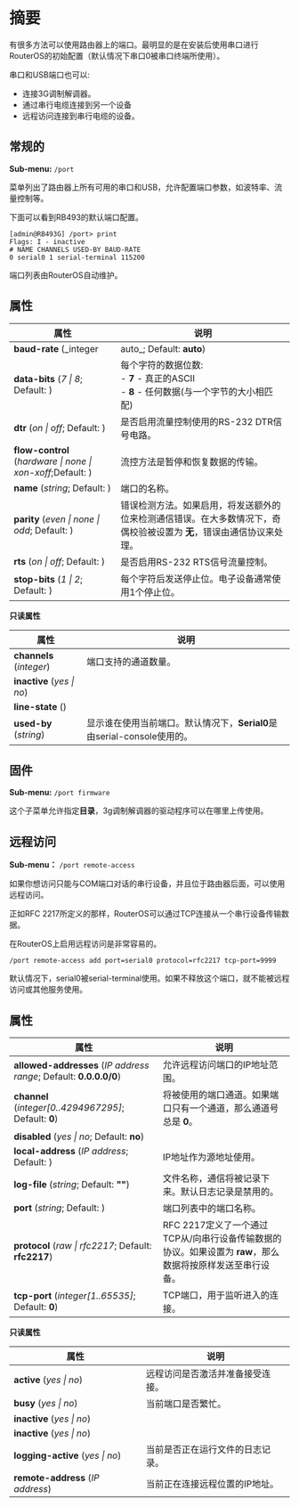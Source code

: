 # 摘要

有很多方法可以使用路由器上的端口。最明显的是在安装后使用串口进行RouterOS的初始配置（默认情况下串口0被串口终端所使用）。

串口和USB端口也可以:

- 连接3G调制解调器。
- 通过串行电缆连接到另一个设备
- 远程访问连接到串行电缆的设备。

## 常规的

**Sub-menu:** `/port`

菜单列出了路由器上所有可用的串口和USB，允许配置端口参数，如波特率、流量控制等。

下面可以看到RB493的默认端口配置。

```shell
[admin@RB493G] /port> print
Flags: I - inactive
# NAME CHANNELS USED-BY BAUD-RATE
0 serial0 1 serial-terminal 115200
```

端口列表由RouterOS自动维护。

## 属性

| 属性                                                        | 说明                                                                                                                  |
| ----------------------------------------------------------- | --------------------------------------------------------------------------------------------------------------------- |
| **baud-rate** (_integer                                     | auto_; Default: **auto**)                                                                                             | 端口波特率（速度）。如果设置为**auto**，那么RouterOS将尝试自动检测波特率。 |
| **data-bits** (_7 \| 8_; Default: )                         | 每个字符的数据位数:<br>- **7** - 真正的ASCII<br>- **8** - 任何数据(与一个字节的大小相匹配)                            |
| **dtr** (_on \| off_; Default: )                            | 是否启用流量控制使用的RS-232 DTR信号电路。                                                                            |
| **flow-control** (_hardware \| none \| xon-xoff_;Default: ) | 流控方法是暂停和恢复数据的传输。                                                                                      |
| **name** (_string_; Default: )                              | 端口的名称。                                                                                                          |
| **parity** (_even \| none \| odd_; Default: )               | 错误检测方法。如果启用，将发送额外的位来检测通信错误。在大多数情况下，奇偶校验被设置为 **无**，错误由通信协议来处理。 |
| **rts** (_on \| off_; Default: )                            | 是否启用RS-232 RTS信号流量控制。                                                                                      |
| **stop-bits** (_1 \| 2_; Default: )                         | 每个字符后发送停止位。电子设备通常使用1个停止位。                                                                     |

**只读属性**

| 属性                       | 说明                                                                    |
| -------------------------- | ----------------------------------------------------------------------- |
| **channels** (_integer_)   | 端口支持的通道数量。                                                    |  |
| **inactive** (_yes \| no_) |                                                                         |
| **line-state** ()          |                                                                         |
| **used-by** (_string_)     | 显示谁在使用当前端口。默认情况下，**Serial0**是由serial-console使用的。 |

## 固件

**Sub-menu:** `/port firmware`

这个子菜单允许指定**目录**，3g调制解调器的驱动程序可以在哪里上传使用。

## 远程访问

**Sub-menu：** `/port remote-access`

如果你想访问只能与COM端口对话的串行设备，并且位于路由器后面，可以使用远程访问。

正如RFC 2217所定义的那样，RouterOS可以通过TCP连接从一个串行设备传输数据。

在RouterOS上启用远程访问是非常容易的。

`/port remote-access add port=serial0 protocol=rfc2217 tcp-port=9999`

默认情况下，serial0被serial-terminal使用。如果不释放这个端口，就不能被远程访问或其他服务使用。

## 属性

| 属性                                                               | 说明                                                                                                       |
| ------------------------------------------------------------------ | ---------------------------------------------------------------------------------------------------------- |
| **allowed-addresses** (_IP address range_; Default: **0.0.0.0/0**) | 允许远程访问端口的IP地址范围。                                                                             |  |
| **channel** (_integer[0..4294967295]_; Default: **0**)             | 将被使用的端口通道。如果端口只有一个通道，那么通道号总是 **0**。                                           |
| **disabled** (_yes \| no_; Default: **no**)                        |                                                                                                            |
| **local-address** (_IP address_; Default: )                        | IP地址作为源地址使用。                                                                                     |
| **log-file** (_string_; Default: **""**)                           | 文件名称，通信将被记录下来。默认日志记录是禁用的。                                                         |  |
| **port** (_string_; Default: )                                     | 端口列表中的端口名称。                                                                                     |
| **protocol** (_raw \| rfc2217_; Default: **rfc2217**)              | RFC 2217定义了一个通过TCP从/向串行设备传输数据的协议。如果设置为 **raw**，那么数据将按原样发送至串行设备。 |
| **tcp-port** (_integer[1..65535]_; Default: **0**)                 | TCP端口，用于监听进入的连接。                                                                              |

**只读属性**

| 属性                              | 说明                             |
| --------------------------------- | -------------------------------- |
| **active** (_yes \| no_)          | 远程访问是否激活并准备接受连接。 |
| **busy** (_yes \| no_)            | 当前端口是否繁忙。               |
| **inactive** (_yes \| no_)        |
| **inactive** (_yes \| no_)        |
| **logging-active** (_yes \| no_)  | 当前是否正在运行文件的日志记录。 |
| **remote-address** (_IP address_) | 当前正在连接远程位置的IP地址。   |
